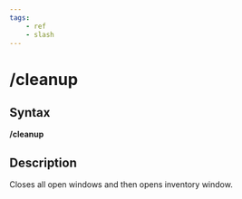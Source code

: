 ```yaml
---
tags:
    - ref
    - slash
---
```

# /cleanup

## Syntax

**/cleanup**

## Description

Closes all open windows and then opens inventory window.

